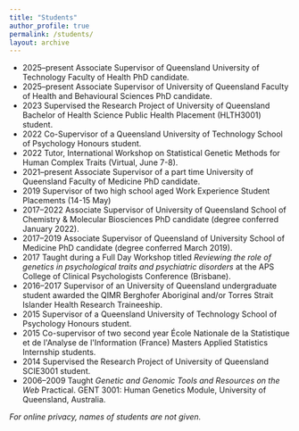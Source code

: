 ```yaml
---
title: "Students"
author_profile: true
permalink: /students/
layout: archive
---
```


* 2025–present Associate Supervisor of Queensland University of Technology Faculty of Health PhD candidate.
* 2025–present Associate Supervisor of University of Queensland Faculty of Health and Behavioural Sciences PhD candidate.
* 2023	Supervised the Research Project of University of Queensland Bachelor of Health Science Public Health Placement (HLTH3001) student.
* 2022 Co-Supervisor of a Queensland University of Technology School of Psychology Honours student.
* 2022 Tutor, International Workshop on Statistical Genetic Methods for Human Complex Traits (Virtual, June 7-8).
* 2021–present Associate Supervisor of a part time University of Queensland Faculty of Medicine PhD candidate.
* 2019 Supervisor of two high school aged Work Experience Student Placements (14-15 May)
* 2017–2022 Associate Supervisor of University of Queensland School of Chemistry & Molecular Biosciences PhD candidate (degree conferred January 2022).
* 2017–2019 Associate Supervisor of Queensland of University School of Medicine PhD candidate (degree conferred March 2019).
* 2017 Taught during a Full Day Workshop titled *Reviewing the role of genetics in psychological traits and psychiatric disorders* at the APS College of Clinical Psychologists Conference (Brisbane).
* 2016–2017 Supervisor of an University of Queensland undergraduate student awarded the QIMR Berghofer Aboriginal and/or Torres Strait Islander Health Research Traineeship.
* 2015 Supervisor of a Queensland University of Technology School of Psychology Honours student.
* 2015 Co-supervisor of two second year École Nationale de la Statistique et de l'Analyse de l'Information (France) Masters Applied Statistics Internship students.
* 2014 Supervised the Research Project of University of Queensland SCIE3001 student.
* 2006–2009 Taught *Genetic and Genomic Tools and Resources on the Web* Practical. GENT 3001: Human Genetics Module, University of Queensland, Australia.

*For online privacy, names of students are not given.*
